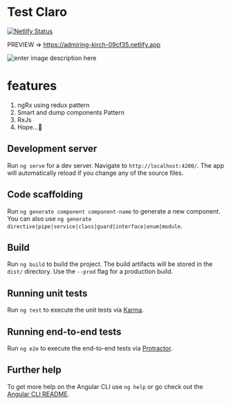 # Test Claro
[![Netlify Status](https://api.netlify.com/api/v1/badges/63638c9f-3509-47d0-88c4-c5460b66ba00/deploy-status)](https://app.netlify.com/sites/admiring-kirch-09cf35/deploys)

PREVIEW => https://admiring-kirch-09cf35.netlify.app

![enter image description here](https://i.imgur.com/mejuEgC.png)


# features

1. ngRx using redux pattern
2. Smart and dump components Pattern
3. RxJs
4. Hope...🙏

## Development server

Run `ng serve` for a dev server. Navigate to `http://localhost:4200/`. The app will automatically reload if you change any of the source files.

## Code scaffolding

Run `ng generate component component-name` to generate a new component. You can also use `ng generate directive|pipe|service|class|guard|interface|enum|module`.

## Build

Run `ng build` to build the project. The build artifacts will be stored in the `dist/` directory. Use the `--prod` flag for a production build.

## Running unit tests

Run `ng test` to execute the unit tests via [Karma](https://karma-runner.github.io).

## Running end-to-end tests

Run `ng e2e` to execute the end-to-end tests via [Protractor](http://www.protractortest.org/).

## Further help

To get more help on the Angular CLI use `ng help` or go check out the [Angular CLI README](https://github.com/angular/angular-cli/blob/master/README.md).
